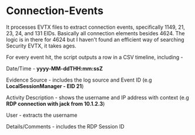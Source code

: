 # Connection-Events

It processes EVTX files to extract connection events, specifically 1149, 21, 23, 24, and 131 EIDs.
Basically all connection elements besides 4624. The logic is in there for 4624 but I haven't found an efficient way of searching Security EVTX, it takes ages.

For every event hit, the script outputs a row in a CSV timeline, including -

Date/Time - **yyyy-MM-ddTHH:mm:ssZ**

Evidence Source - includes the log source and Event ID (e.g **LocalSessionManager - EID 21**)

Activity Description - shows the username and IP address with context (e.g **RDP connection with jack from 10.1.2.3**)

User - extracts the username

Details/Comments - includes the RDP Session ID
